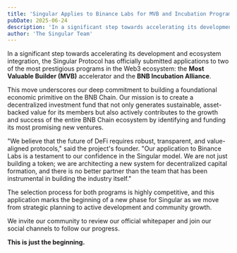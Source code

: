 ```yaml
---
title: 'Singular Applies to Binance Labs for MVB and Incubation Programs'
pubDate: 2025-06-24
description: 'In a significant step towards accelerating its development, Singular has officially submitted applications to two of the most prestigious programs in the Web3 ecosystem.'
author: 'The Singular Team'
---
```


In a significant step towards accelerating its development and ecosystem integration, the Singular Protocol has officially submitted applications to two of the most prestigious programs in the Web3 ecosystem: the **Most Valuable Builder (MVB)** accelerator and the **BNB Incubation Alliance**.

This move underscores our deep commitment to building a foundational economic primitive on the BNB Chain. Our mission is to create a decentralized investment fund that not only generates sustainable, asset-backed value for its members but also actively contributes to the growth and success of the entire BNB Chain ecosystem by identifying and funding its most promising new ventures.

"We believe that the future of DeFi requires robust, transparent, and value-aligned protocols," said the project's founder. "Our application to Binance Labs is a testament to our confidence in the Singular model. We are not just building a token; we are architecting a new system for decentralized capital formation, and there is no better partner than the team that has been instrumental in building the industry itself."

The selection process for both programs is highly competitive, and this application marks the beginning of a new phase for Singular as we move from strategic planning to active development and community growth.

We invite our community to review our official whitepaper and join our social channels to follow our progress.

**This is just the beginning.**
